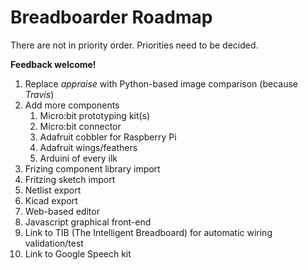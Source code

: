 # Breadboarder Roadmap

There are not in priority order. Priorities need to be decided.

**Feedback welcome!**


1. Replace *appraise* with Python-based image comparison (because *Travis*)
1. Add more components
    1. Micro:bit prototyping kit(s)
    1. Micro:bit connector
    1. Adafruit cobbler for Raspberry Pi 
    1. Adafruit wings/feathers
    1. Arduini of every ilk
1. Frizing component library import
1. Fritzing sketch import
1. Netlist export
1. Kicad export
1. Web-based editor
1. Javascript graphical front-end
1. Link to TIB (The Intelligent Breadboard) for automatic wiring validation/test
1. Link to Google Speech kit
    